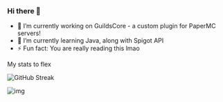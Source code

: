 ### Hi there 👋

- 🔭 I’m currently working on GuildsCore - a custom plugin for PaperMC servers!
- 🌱 I’m currently learning Java, along with Spigot API
- ⚡ Fun fact: You are really reading this lmao

My stats to flex

![GitHub Streak](http://github-readme-streak-stats.herokuapp.com?user=goteusz-maszyk&theme=dark&hide_border=true&background=-32%2C0D1466%2C040215&fire=EB5454)

![img](https://github-readme-stats.vercel.app/api?username=goteusz-maszyk&show_icons=true&theme=tokyonight&hide_border=true)
